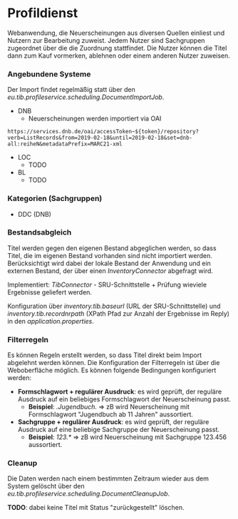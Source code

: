 # Profildienst

Webanwendung, die Neuerscheinungen aus diversen Quellen einliest und Nutzern zur Bearbeitung zuweist. Jedem Nutzer sind Sachgruppen zugeordnet über die die Zuordnung stattfindet.
Die Nutzer können die Titel dann zum Kauf vormerken, ablehnen oder einem anderen Nutzer zuweisen.

### Angebundene Systeme

Der Import findet regelmäßig statt über den _eu.tib.profileservice.scheduling.DocumentImportJob_.

* DNB
    * Neuerscheinungen werden importiert via OAI

```
https://services.dnb.de/oai/accessToken~${token}/repository?verb=ListRecords&from=2019-02-18&until=2019-02-18&set=dnb-all:reiheN&metadataPrefix=MARC21-xml
```

* LOC
    * TODO
* BL
    * TODO

### Kategorien (Sachgruppen)

 * DDC (DNB)
    
### Bestandsabgleich

Titel werden gegen den eigenen Bestand abgeglichen werden, so dass Titel, die im eigenen Bestand vorhanden sind nicht importiert werden. Berücksichtigt wird dabei der lokale Bestand der Anwendung und ein externen Bestand, der über einen _InventoryConnector_ abgefragt wird.

Implementiert: _TibConnector_ - SRU-Schnittstelle + Prüfung wieviele Ergebnisse geliefert werden.

Konfiguration über _inventory.tib.baseurl_ (URL der SRU-Schnittstelle) und _inventory.tib.recordnrpath_ (XPath Pfad zur Anzahl der Ergebnisse im Reply) in den _application.properties_.

### Filterregeln

Es können Regeln erstellt werden, so dass Titel direkt beim Import abgelehnt werden können. Die Konfiguration der Filterregeln ist über die Weboberfläche möglich.
Es können folgende Bedingungen konfiguriert werden:
* __Formschlagwort + regulärer Ausdruck__: es wird geprüft, der reguläre Ausdruck auf ein beliebiges Formschlagwort der Neuerscheinung passt.
    * **Beispiel**: _.*Jugendbuch.*_ => zB wird Neuerscheinung mit Formschlagwort "Jugendbuch ab 11 Jahren" aussortiert.
* __Sachgruppe + regulärer Ausdruck__: es wird geprüft, der reguläre Ausdruck auf eine beliebige Sachgruppe der Neuerscheinung passt.
    * **Beispiel**: _123.*_ => zB wird Neuerscheinung mit Sachgruppe 123.456 aussortiert.
    
### Cleanup

Die Daten werden nach einem bestimmten Zeitraum wieder aus dem System gelöscht über den _eu.tib.profileservice.scheduling.DocumentCleanupJob_.

**TODO**: dabei keine Titel mit Status "zurückgestellt" löschen.